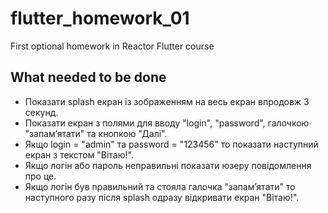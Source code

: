 # flutter_homework_01

First optional homework in Reactor Flutter course

## What needed to be done

- Показати splash екран із зображенням на весь екран впродовж 3 секунд.
- Показати екран з полями для вводу "login", "password", галочкою "запамʼятати" та кнопкою "Далі".
- Якщо login = "admin" та password = "123456" то показати наступний екран з текстом "Вітаю!".
- Якщо логін або пароль неправильні показати юзеру повідомлення про це.
- Якщо логін був правильний та стояла галочка "запамʼятати" то наступного разу після splash одразу відкривати екран "Вітаю!".
